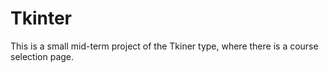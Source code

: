 # Tkinter
This is a small mid-term project of the  Tkiner type, where there is a course selection page.
